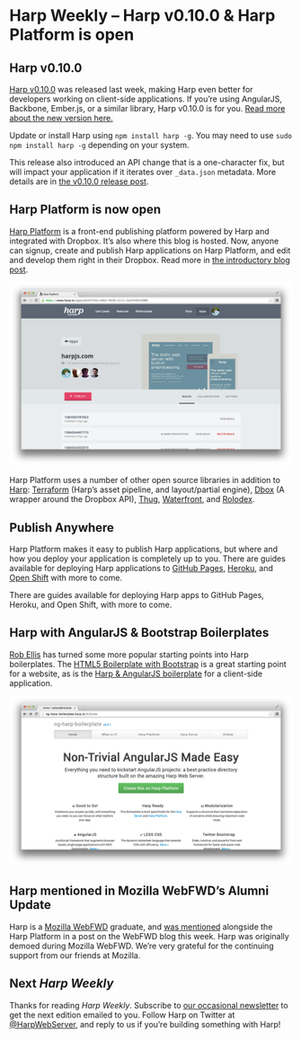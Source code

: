# Harp Weekly – Harp v0.10.0 & Harp Platform is open

## Harp v0.10.0

[Harp v0.10.0](http://harpjs.com/blog/v0-10-0-200-catch-all) was released last week, making Harp even better for developers working on client-side applications. If you’re using  AngularJS, Backbone, Ember.js, or a similar library, Harp v0.10.0 is for you. [Read more about the new version here.](http://harpjs.com/blog/v0-10-0-200-catch-all)

Update or install Harp using `npm install harp -g`. You may need to use `sudo npm install harp -g` depending on your system.

This release also introduced an API change that is a one-character fix, but will impact your application if it iterates over `_data.json` metadata. More details are in [the v0.10.0 release post](http://harpjs.com/blog/v0-10-0-200-catch-all).

## Harp Platform is now open

[Harp Platform](http://www.harp.io) is a front-end publishing platform powered by Harp and integrated with Dropbox. It’s also where this blog is hosted. Now, anyone can signup, create and publish Harp applications on Harp Platform, and edit and develop them right in their Dropbox. Read more in [the introductory blog post](http://blog.harp.io/posts/harp-platform-now-public).

[![Harp Platform wordmark](images/harp-weekly-harp-platform.png)](https://www.harp.io)

Harp Platform uses a number of other open source libraries in addition to [Harp](https://github.com/sintaxi/harp): [Terraform](https://github.com/sintaxi/terraform) (Harp’s asset pipeline, and layout/partial engine), [Dbox](https://github.com/sintaxi/node-dbox) (A wrapper around the Dropbox API), [Thug](https://github.com/sintaxi/thug), [Waterfront](https://github.com/sintaxi/waterfront), and [Rolodex](https://github.com/sintaxi/node-rolodex).

## Publish Anywhere

Harp Platform makes it easy to publish Harp applications, but where and how you deploy your application is completely up to you. There are guides available for deploying Harp applications to [GitHub Pages](http://harpjs.com/docs/deployment/github-pages), [Heroku](http://harpjs.com/docs/deployment/heroku), and [Open Shift](https://www.openshift.com/blogs/day-8-harp-the-modern-static-web-server) with more to come.

 There are guides available for deploying Harp apps to GitHub Pages, Heroku, and Open Shift, with more to come.

## Harp with AngularJS & Bootstrap Boilerplates

[Rob Ellis](github.com/silentrob) has turned some more popular starting points into Harp boilerplates. The [HTML5 Boilerplate with Bootstrap](https://github.com/silentrob/hb-html5-boilerplate) is a great starting point for a website, as is the [Harp & AngularJS boilerplate](https://github.com/silentrob/hbp-ng-harp-boilerplate) for a client-side application.

[![AngularJS Harp Boilerplates](images/harp-weekly-ng-harp-boilerplate.png)](http://ng-harp-boilerplate.harp.io/#/home)

## Harp mentioned in Mozilla WebFWD’s Alumni Update

Harp is a [Mozilla WebFWD](https://webfwd.org/) graduate, and [was mentioned](http://blog.webfwd.org/post/66288792540/alumni-updates) alongside the Harp Platform in a post on the WebFWD blog this week. Harp was originally demoed during Mozilla WebFWD. We’re very grateful for the continuing support from our friends at Mozilla.

## Next <cite>Harp Weekly</cite>

Thanks for reading <cite>Harp Weekly</cite>. Subscribe to [our occasional newsletter](http://harpjs.us7.list-manage1.com/subscribe?u=af92eba03471187c8aa0266e7&id=74381fea66) to get the next edition emailed to you. Follow Harp on Twitter at [@HarpWebServer](http://twitter.com/harpwebserver), and reply to us if you’re building something with Harp!